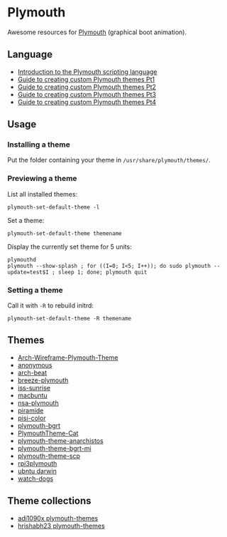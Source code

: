 # Plymouth

Awesome resources for [Plymouth](https://www.freedesktop.org/wiki/Software/Plymouth/) (graphical boot animation).

## Language
* [Introduction to the Plymouth scripting language](https://www.freedesktop.org/wiki/Software/Plymouth/Scripts/)
* [Guide to creating custom Plymouth themes Pt1](http://brej.org/blog/?p=158)
* [Guide to creating custom Plymouth themes Pt2](http://brej.org/blog/?p=174)
* [Guide to creating custom Plymouth themes Pt3](http://brej.org/blog/?p=197)
* [Guide to creating custom Plymouth themes Pt4](http://brej.org/blog/?p=238)

## Usage

### Installing a theme
Put the folder containing your theme in `/usr/share/plymouth/themes/`.

### Previewing a theme

List all installed themes:
```
plymouth-set-default-theme -l
```

Set a theme:
```
plymouth-set-default-theme themename
```

Display the currently set theme for 5 units:

```
plymouthd
plymouth --show-splash ; for ((I=0; I<5; I++)); do sudo plymouth --update=test$I ; sleep 1; done; plymouth quit
```

### Setting a theme

Call it with `-R` to rebuild initrd:

```
plymouth-set-default-theme -R themename
```

## Themes
* [Arch-Wireframe-Plymouth-Theme](https://github.com/dreamsmasher/Arch-Wireframe-Plymouth-Theme)
* [anonymous](https://github.com/offensive-hub/plymouth-anonymous)
* [arch-beat](https://github.com/nenad/arch-beat)
* [breeze-plymouth](https://github.com/KDE/breeze-plymouth)
* [iss-sunrise](https://github.com/shwaybotx/iss-sunrise)
* [macbuntu](https://github.com/rizwansoaib/macbuntu)
* [nsa-plymouth](https://github.com/skd1993/nsa-plymouth)
* [piramide](https://github.com/darkshram/piramide)
* [pisi-color](https://github.com/prdsmehmetstc/pisi-color)
* [plymouth-bgrt](https://github.com/darac/plymouth-bgrt)
* [PlymouthTheme-Cat](https://github.com/krishnan793/PlymouthTheme-Cat)
* [plymouth-theme-anarchistos](https://github.com/AnarchistOS/plymouth-theme-anarchistos)
* [plymouth-theme-bgrt-mi](https://github.com/openmindead/plymouth-theme-bgrt-mi)
* [plymouth-theme-scp](https://github.com/TechCiel/plymouth-theme-scp)
* [rpi3plymouth](https://github.com/naens/rpi3plymouth)
* [ubntu darwin](https://github.com/ashutoshgngwr/ubuntu-darwin)
* [watch-dogs](https://github.com/1BB3/watch-dogs)

## Theme collections
* [adi1090x plymouth-themes](https://github.com/adi1090x/plymouth-themes)
* [hrishabh23 plymouth-themes](https://github.com/hrishabh23/plymouth-themes)
